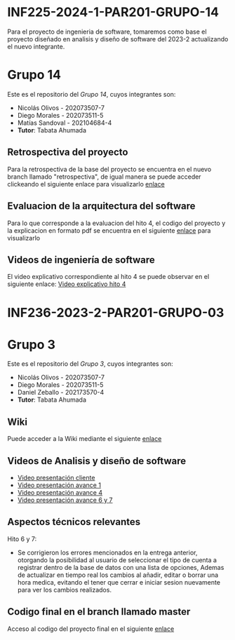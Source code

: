 # INF225-2024-1-PAR201-GRUPO-14
Para el proyecto de ingenieria de software, tomaremos como base el proyecto diseñado en analisis y diseño de software del 2023-2
actualizando el nuevo integrante.

# Grupo 14

Este es el repositorio del *Grupo 14*, cuyos integrantes son:

* Nicolás Olivos - 202073507-7
* Diego Morales - 202073511-5
* Matías Sandoval - 202104684-4
* **Tutor**: Tabata Ahumada

## Retrospectiva del proyecto
Para la retrospectiva de la base del proyecto se encuentra en el nuevo branch llamado "retrospectiva", de igual manera
se puede acceder clickeando el siguiente enlace para visualizarlo [enlace](https://github.com/Tabby2109/INF236-2023-2-PAR201-GRUPO-03/tree/retrospectiva)

## Evaluacion de la arquitectura del software
Para lo que corresponde a la evaluacion del hito 4, el codigo del proyecto y la explicacion en formato pdf se encuentra en el siguiente [enlace](Ing_Software_v3) para visualizarlo

## Videos de ingeniería de software
El video explicativo correspondiente al hito 4 se puede observar en el siguiente enlace: [Video explicativo hito 4](https://www.youtube.com/watch?v=WgjAXlrMKqw)

# INF236-2023-2-PAR201-GRUPO-03

# Grupo 3

Este es el repositorio del *Grupo 3*, cuyos integrantes son:

* Nicolás Olivos - 202073507-7
* Diego Morales - 202073511-5
* Daniel Zeballo - 202173570-4
* **Tutor**: Tabata Ahumada

## Wiki

Puede acceder a la Wiki mediante el siguiente [enlace](https://github.com/Tabby2109/INF236-2023-2-PAR201-GRUPO-03/wiki)

## Videos de Analisis y diseño de software

* [Video presentación cliente](https://www.youtube.com)
* [Video presentación avance 1](https://youtu.be/mGczz_st944?si=gjpl269IzdQoQYwC)
* [Video presentación avance 4](https://www.youtube.com/watch?v=KNrN7Hrpc2A)
* [Video presentación avance 6 y 7](https://www.youtube.com/watch?v=YPy95fzf69c)

## Aspectos técnicos relevantes

Hito 6 y 7:
- Se corrigieron los errores mencionados en la entrega anterior, otorgando la posibilidad al usuario de seleccionar el tipo de cuenta a registrar dentro de la base de datos
con una lista de opciones, Ademas de actualizar en tiempo real los cambios al añadir, editar o borrar una hora medica, evitando el tener que cerrar
e iniciar sesion nuevamente para ver los cambios realizados.

## Codigo final en el branch llamado master
Acceso al codigo del proyecto final en el siguiente [enlace](https://github.com/Tabby2109/INF236-2023-2-PAR201-GRUPO-03/tree/master)



